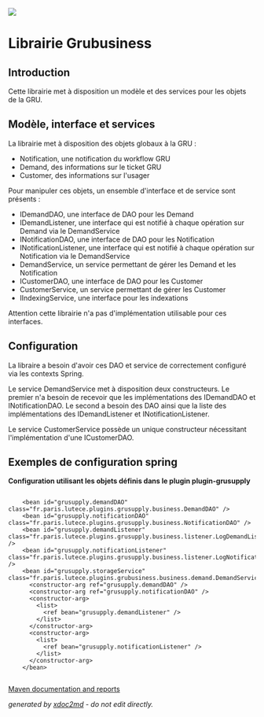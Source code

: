 ![](http://dev.lutece.paris.fr/jenkins/buildStatus/icon?job=gru-library-grubusiness-deploy)
# Librairie Grubusiness

## Introduction

Cette librairie met&nbsp;&agrave; disposition un mod&egrave;le et des services pour les objets de la GRU.

## Mod&egrave;le, interface et services

La librairie met&nbsp;&agrave; disposition des objets globaux&nbsp;&agrave; la GRU :
 
* Notification, une notification du workflow GRU
* Demand, des informations sur le ticket GRU
* Customer, des informations sur l'usager


Pour manipuler ces objets, un ensemble d'interface et de service sont pr&eacute;sents :
 
* IDemandDAO, une interface de DAO pour les Demand
* IDemandListener, une interface qui est notifi&eacute;&nbsp;&agrave; chaque op&eacute;ration sur Demand via le DemandService
* INotificationDAO, une interface de DAO pour les Notification
* INotificationListener, une interface qui est notifi&eacute;&nbsp;&agrave; chaque op&eacute;ration sur Notification via le DemandService
* DemandService, un service permettant de g&eacute;rer les Demand et les Notification
* ICustomerDAO, une interface de DAO pour les Customer
* CustomerService, un service permettant de g&eacute;rer les Customer
* IIndexingService, une interface pour les indexations


Attention cette librairie n'a pas d'impl&eacute;mentation utilisable pour ces interfaces.

## Configuration

La libraire a besoin d'avoir ces DAO et service de correctement configur&eacute; via les contexts Spring.

Le service DemandService met&nbsp;&agrave; disposition deux constructeurs. Le premier n'a besoin de recevoir que les impl&eacute;mentations des IDemandDAO et INotificationDAO. Le second a besoin des DAO ainsi que la liste des impl&eacute;mentations des IDemandListener et INotificationListener.

Le service CustomerService poss&egrave;de un unique constructeur n&eacute;cessitant l'impl&eacute;mentation d'une ICustomerDAO.

## Exemples de configuration spring

 **Configuration utilisant les objets d&eacute;finis dans le plugin plugin-grusupply** 
```

    <bean id="grusupply.demandDAO"  class="fr.paris.lutece.plugins.grusupply.business.DemandDAO" />  
    <bean id="grusupply.notificationDAO"  class="fr.paris.lutece.plugins.grusupply.business.NotificationDAO" />
    <bean id="grusupply.demandListener" class="fr.paris.lutece.plugins.grusupply.business.listener.LogDemandListener" />
    <bean id="grusupply.notificationListener" class="fr.paris.lutece.plugins.grusupply.business.listener.LogNotificationListener" />
    <bean id="grusupply.storageService" class="fr.paris.lutece.plugins.grubusiness.business.demand.DemandService">
      <constructor-arg ref="grusupply.demandDAO" />
      <constructor-arg ref="grusupply.notificationDAO" />
      <constructor-arg>
        <list>
          <ref bean="grusupply.demandListener" />
        </list>
      </constructor-arg>
      <constructor-arg>
        <list>
          <ref bean="grusupply.notificationListener" />
        </list>
      </constructor-arg>
    </bean>
                    
```



[Maven documentation and reports](http://dev.lutece.paris.fr/plugins/library-grubusiness/)



 *generated by [xdoc2md](https://github.com/lutece-platform/tools-maven-xdoc2md-plugin) - do not edit directly.*